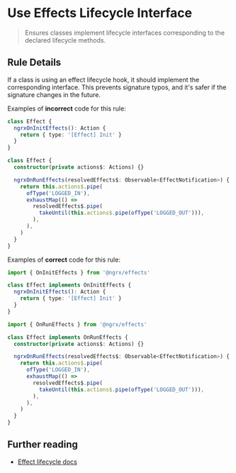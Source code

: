 # Use Effects Lifecycle Interface

> Ensures classes implement lifecycle interfaces corresponding to the declared lifecycle methods.

## Rule Details

If a class is using an effect lifecycle hook, it should implement the corresponding interface.
This prevents signature typos, and it's safer if the signature changes in the future.

Examples of **incorrect** code for this rule:

```ts
class Effect {
  ngrxOnInitEffects(): Action {
    return { type: '[Effect] Init' }
  }
}
```

```ts
class Effect {
  constructor(private actions$: Actions) {}

  ngrxOnRunEffects(resolvedEffects$: Observable<EffectNotification>) {
    return this.actions$.pipe(
      ofType('LOGGED_IN'),
      exhaustMap(() =>
        resolvedEffects$.pipe(
          takeUntil(this.actions$.pipe(ofType('LOGGED_OUT'))),
        ),
      ),
    )
  }
}
```

Examples of **correct** code for this rule:

```ts
import { OnInitEffects } from '@ngrx/effects'

class Effect implements OnInitEffects {
  ngrxOnInitEffects(): Action {
    return { type: '[Effect] Init' }
  }
}
```

```ts
import { OnRunEffects } from '@ngrx/effects'

class Effect implements OnRunEffects {
  constructor(private actions$: Actions) {}

  ngrxOnRunEffects(resolvedEffects$: Observable<EffectNotification>) {
    return this.actions$.pipe(
      ofType('LOGGED_IN'),
      exhaustMap(() =>
        resolvedEffects$.pipe(
          takeUntil(this.actions$.pipe(ofType('LOGGED_OUT'))),
        ),
      ),
    )
  }
}
```

## Further reading

- [Effect lifecycle docs](https://ngrx.io/guide/effects/lifecycle#controlling-effects)
